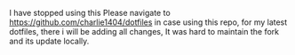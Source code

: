 I have stopped using this
Please navigate to https://github.com/charlie1404/dotfiles in case using this repo, for my latest dotfiles, there i will be adding all changes,
It was hard to maintain the fork and its update locally.
